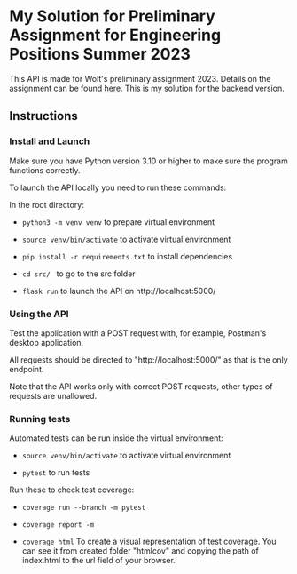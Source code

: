 # My Solution for Preliminary Assignment for Engineering Positions Summer 2023

This API is made for Wolt's preliminary assignment 2023. Details on the assignment can be found [here](https://github.com/woltapp/engineering-summer-intern-2023). This is my solution for the backend version.

## Instructions

### Install and Launch

Make sure you have Python version 3.10 or higher to make sure the program functions correctly.

To launch the API locally you need to run these commands:

In the root directory:

- ```python3 -m venv venv``` to prepare virtual environment

- ```source venv/bin/activate``` to activate virtual environment

- ``` pip install -r requirements.txt ``` to install dependencies

- ```cd src/ ``` to go to the src folder

- ``` flask run ``` to launch the API on http://localhost:5000/

### Using the API

Test the application with a POST request with, for example, Postman's desktop application.

All requests should be directed to "http://localhost:5000/" as that is the only endpoint.

Note that the API works only with correct POST requests, other types of requests are unallowed.

### Running tests

Automated tests can be run inside the virtual environment:

- ```source venv/bin/activate``` to activate virtual environment

- ```pytest``` to run tests

Run these to check test coverage:

- ```coverage run --branch -m pytest```

- ```coverage report -m```

- ```coverage html``` To create a visual representation of test coverage. You can see it from created folder "htmlcov" and copying the path of index.html to the url field of your browser.

